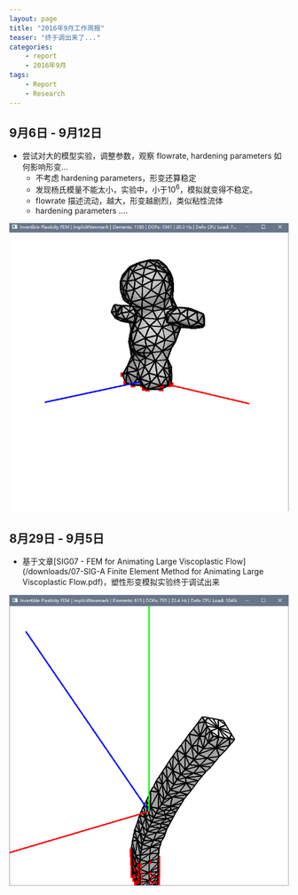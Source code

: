 ```yaml
---
layout: page
title: "2016年9月工作周报"
teaser: "终于调出来了..."
categories:
    - report
    - 2016年9月
tags:
    - Report
    - Research
---
```


## 9月6日 - 9月12日
- 尝试对大的模型实验，调整参数，观察 flowrate, hardening parameters 如何影响形变...
    - 不考虑 hardening parameters，形变还算稳定
    - 发现杨氏模量不能太小，实验中，小于$10^6$，模拟就变得不稳定。  
    - flowrate 描述流动，越大，形变越剧烈，类似粘性流体
    - hardening parameters ....

![plastic_tur_20160912](/images/plastic_tur_20160912.jpg)

## 8月29日 - 9月5日
- 基于文章[SIG07 - FEM for Animating Large Viscoplastic Flow](/downloads/07-SIG-A Finite Element Method for Animating Large Viscoplastic Flow.pdf)，塑性形变模拟实验终于调试出来  

![Plastic_Bar_20160905](/images/plastic_bar_20160905.png)

